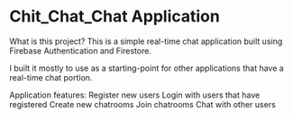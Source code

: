 # Chit_Chat_Chat Application
What is this project?
This is a simple real-time chat application built using Firebase Authentication and Firestore.

I built it mostly to use as a starting-point for other applications that have a real-time chat portion.

Application features:
Register new users
Login with users that have registered
Create new chatrooms
Join chatrooms
Chat with other users
